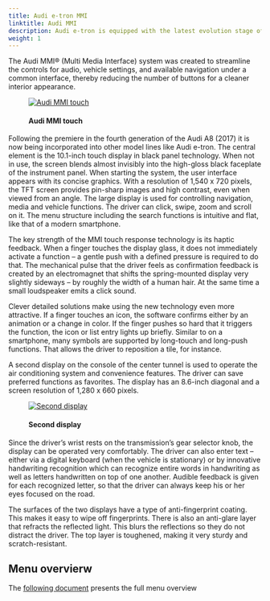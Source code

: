 ```yaml
---
title: Audi e-tron MMI
linktitle: Audi MMI
description: Audi e-tron is equipped with the latest evolution stage of its MMI operating concepts with the MMI touch response.
weight: 1
---
```

<!-- markdownlint-disable MD033 -->
The Audi MMI® (Multi Media Interface) system was created to streamline the controls for audio, vehicle settings, and available navigation under a common interface, thereby reducing the number of buttons for a cleaner interior appearance.

<figure>
    <a href="https://media.electrichasgoneaudi.net/multimedia/models/e-tron/technology/uiandoperations/mmi/both_screens_1.jpg">
        <img src="https://media.electrichasgoneaudi.net/multimedia/models/e-tron/technology/uiandoperations/mmi/both_screens_1s.jpg"
        alt="Audi MMI touch" title="Audi MMI touch">
    </a>
    <figcaption><h4>Audi MMI touch</h4></figcaption>
</figure>


 Following the premiere in the fourth generation of the Audi A8 (2017) it is now being incorporated into other model lines like Audi e-tron. The central element is the 10.1-inch touch display in black panel technology. When not in use, the screen blends almost invisibly into the high-gloss black faceplate of the instrument panel. When starting the system, the user interface appears with its concise graphics. With a resolution of 1,540 x 720 pixels, the TFT screen provides pin-sharp images and high contrast, even when viewed from an angle. The large display is used for controlling navigation, media and vehicle functions. The driver can click, swipe, zoom and scroll on it. The menu structure including the search functions is intuitive and flat, like that of a modern smartphone.

The key strength of the MMI touch response technology is its haptic feedback. When a finger touches the display glass, it does not immediately activate a function – a gentle push with a defined pressure is required to do that. The mechanical pulse that the driver feels as confirmation feedback is created by an electromagnet that shifts the spring-mounted display very slightly sideways – by roughly the width of a human hair. At the same time a small loudspeaker emits a click sound.

Clever detailed solutions make using the new technology even more attractive. If a finger touches an icon, the software confirms either by an animation or a change in color. If the finger pushes so hard that it triggers the function, the icon or list entry lights up briefly. Similar to on a smartphone, many symbols are supported by long-touch and long-push functions. That allows the driver to reposition a tile, for instance.

A second display on the console of the center tunnel is used to operate the air conditioning system and convenience features. The driver can save preferred functions as favorites. The display has an 8.6-inch diagonal and a screen resolution of 1,280 x 660 pixels.

<figure>
    <a href="https://media.electrichasgoneaudi.net/multimedia/models/e-tron/technology/uiandoperations/mmi/second_screen_1.jpg">
        <img src="https://media.electrichasgoneaudi.net/multimedia/models/e-tron/technology/uiandoperations/mmi/second_screen_1s.jpg"
        alt="Second display" title="Second display">
    </a>
    <figcaption><h4>Second display</h4></figcaption>
</figure>


Since the driver’s wrist rests on the transmission’s gear selector knob, the display can be operated very comfortably. The driver can also enter text – either via a digital keyboard (when the vehicle is stationary) or by innovative handwriting recognition which can recognize entire words in handwriting as well as letters handwritten on top of one another. Audible feedback is given for each recognized letter, so that the driver can always keep his or her eyes focused on the road.

The surfaces of the two displays have a type of anti-fingerprint coating. This makes it easy to wipe off fingerprints. There is also an anti-glare layer that refracts the reflected light. This blurs the reflections so they do not distract the driver. The top layer is toughened, making it very sturdy and scratch-resistant.

## Menu overvierw

The [following document](https://media.electrichasgoneaudi.net/multimedia/models/e-tron/technology/uiandoperations/mmi/MMI%20Menu%20overview.pdf) presents the full menu overview

